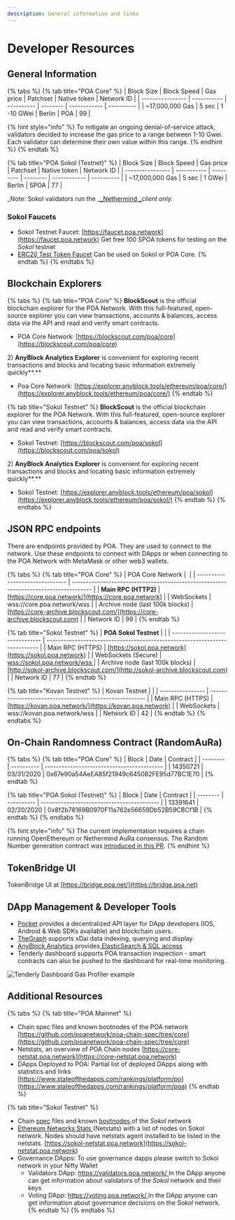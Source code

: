 ```yaml
---
description: General information and links
---
```


# Developer Resources

## General Information <a href="general-information" id="general-information"></a>

{% tabs %}
{% tab title="POA Core" %}
| Block Size       | Block Speed | Gas price  | Patchset | Native token | Network ID |
| ---------------- | ----------- | ---------- | -------- | ------------ | ---------- |
| \~17,000,000 Gas | 5 sec       | 1 -10 GWei | Berlin   | POA          | 99         |

{% hint style="info" %}
To mitigate an ongoing denial-of-service attack, validators decided to increase the gas price to a range between 1-10 Gwei. Each validator can determine their own value within this range.
{% endhint %}
{% endtab %}

{% tab title="POA Sokol (Testnet)" %}
| Block Size       | Block Speed | Gas price | Patchset | Native token | Network ID |
| ---------------- | ----------- | --------- | -------- | ------------ | ---------- |
| \~17,000,000 Gas | 5 sec       | 1 GWei    | Berlin   | SPOA         | 77         |

_Note: Sokol validators run the _[_Nethermind _](https://nethermind.io)_client only._

### **Sokol Faucets**

* Sokol Testnet Faucet: [https://faucet.poa.network](https://faucet.poa.network) Get free 100 SPOA tokens for testing on the _Sokol_ testnet&#x20;
* [ERC20 Test Token Faucet](getting-tokens-for-tests/erc20-test-token-faucet.md) Can be used on Sokol or POA Core.&#x20;
{% endtab %}
{% endtabs %}

## Blockchain Explorers

{% tabs %}
{% tab title="POA Core" %}
&#x20;**BlockScout** is the official blockchain explorer for the POA Network. With this full-featured, open-source explorer you can view transactions, accounts & balances, access data via the API and read and verify smart contracts.

* POA Core Network: [https://blockscout.com/poa/core](https://blockscout.com/poa/core)

2\) **AnyBlock Analytics Explorer** is convenient for exploring recent transactions and blocks and locating basic information extremely quickly**.**

* Poa Core Network: [https://explorer.anyblock.tools/ethereum/poa/core/](https://explorer.anyblock.tools/ethereum/poa/core/)
{% endtab %}

{% tab title="Sokol Testnet" %}
&#x20;**BlockScout** is the official blockchain explorer for the POA Network. With this full-featured, open-source explorer you can view transactions, accounts & balances, access data via the API and read and verify smart contracts.

* Sokol Testnet: [https://blockscout.com/poa/sokol](https://blockscout.com/poa/sokol)

2\) **AnyBlock Analytics Explorer** is convenient for exploring recent transactions and blocks and locating basic information extremely quickly**.**

* Sokol Testnet: [https://explorer.anyblock.tools/ethereum/poa/sokol](https://explorer.anyblock.tools/ethereum/poa/sokol/)
{% endtab %}
{% endtabs %}

## JSON RPC endpoints <a href="json-rpc-endpoints" id="json-rpc-endpoints"></a>

There are endpoints provided by POA. They are used to connect to the network. Use these endpoints to connect with DApps or when connecting to the POA Network with MetaMask or other web3 wallets.

{% tabs %}
{% tab title="POA Core" %}
| POA Core Network                | ​                                                                                     |
| ------------------------------- | ------------------------------------------------------------------------------------- |
| **Main RPC (HTTP2)**            | [​](https://core.poanetwork.dev)[https://core.poa.network/](https://core.poa.network) |
| WebSockets                      | wss://core.poa.network/wss                                                            |
| Archive node (last 100k blocks) | [https://core-archive.blockscout.com/](https://core-archive.blockscout.com)           |
| Network ID                      | 99                                                                                    |
{% endtab %}

{% tab title="Sokol Testnet" %}
| **POA Sokol Testnet**           |                                                                             |
| ------------------------------- | --------------------------------------------------------------------------- |
| Main RPC (HTTPS)                | [https://sokol.poa.network](https://sokol.poa.network)                      |
| WebSockets (Secure)             | [wss://sokol.poa.network/wss ](wss://sokol.poa.network/wss)                 |
| Archive node (last 100k blocks) | [http://sokol-archive.blockscout.com/](http://sokol-archive.blockscout.com) |
| Network ID                      | 77                                                                          |
{% endtab %}

{% tab title="Kovan Testnet" %}
| Kovan Testnet    |                                                         |
| ---------------- | ------------------------------------------------------- |
| Main RPC (HTTPS) | [https://kovan.poa.network/](https://kovan.poa.network) |
| WebSockets       | wss://kovan.poa.network/wss                             |
| Network ID       | 42                                                      |
{% endtab %}
{% endtabs %}

## On-Chain Randomness Contract (RandomAuRa)&#x20;

{% tabs %}
{% tab title="POA Core" %}
| Block    | Date       | Contract                                   |
| -------- | ---------- | ------------------------------------------ |
| 14350721 | 03/31/2020 | 0x67e90a54AeEA85f21949c645082FE95d77BC1E70 |
{% endtab %}

{% tab title="POA Sokol (Testnet)" %}
| Block    | Date       | Contract                                   |
| -------- | ---------- | ------------------------------------------ |
| 13391641 | 02/20/2020 | 0x8f2b78169B0970F11a762e56659Db52B59CBCf1B |
{% endtab %}
{% endtabs %}

{% hint style="info" %}
The current implementation requires a chain running OpenEthereum or Nethermind AuRa consensus. The Random Number generation contract was [introduced in this PR](https://github.com/paritytech/parity-ethereum/pull/10946).
{% endhint %}

## TokenBridge UI

TokenBridge UI at [https://bridge.poa.net/](https://bridge.poa.net)

## DApp Management & Developer Tools

* [Pocket](https://www.pokt.network) provides a decentralized API layer for DApp developers (IOS, Android & Web SDKs available) and blockchain users.
* [TheGraph](https://thegraph.com) supports xDai data indexing, querying and display.&#x20;
* [AnyBlock Analytics](https://www.anyblockanalytics.com) provides[ ElasticSearch & SQL access](api-and-sql-access.md) &#x20;
* Tenderly dashboard supports POA transaction inspection - smart contracts can also be pushed to the dashboard for real-time monitoring.

![Tenderly Dashboard Gas Profiler example](../.gitbook/assets/tenderly.png)

## **Additional Resources** <a href="additional-resources" id="additional-resources"></a>

{% tabs %}
{% tab title="POA Mainnet" %}
* Chain spec files and known bootnodes of the POA network [https://github.com/poanetwork/poa-chain-spec/tree/core](https://github.com/poanetwork/poa-chain-spec/tree/core)
* Netstats, an overview of POA Chain nodes [https://core-netstat.poa.network](https://core-netstat.poa.network)
* DApps Deployed to POA: Partial list of deployed DApps along with statistics and links [https://www.stateofthedapps.com/rankings/platform/po](https://www.stateofthedapps.com/rankings/platform/poa)
{% endtab %}

{% tab title="Sokol Testnet" %}
* Chain [spec](https://github.com/poanetwork/poa-chain-spec/blob/sokol/spec.json) files and known [bootnodes ](https://github.com/poanetwork/poa-chain-spec/blob/sokol/bootnodes.txt)of the _Sokol_ network
* [Ethereum Networks Stats ](https://github.com/cubedro/eth-netstats)(Netstats) with a list of nodes on Sokol network. Nodes should have netstats agent installed to be listed in the netstats. [https://sokol-netstat.poa.network](https://sokol-netstat.poa.network)
* Governance DApps: To use governance dapps please switch to Sokol network in your Nifty Wallet
  * Validators DApp: [https://validators.poa.network/ ](https://validators.poa.network) In the DApp anyone can get information about validators of the _Sokol_ network and their keys
  * Voting DApp: [https://voting.poa.network/ ](https://voting.poa.network) In the DApp anyone can get information about governance decisions on the _Sokol_ network.
{% endtab %}
{% endtabs %}

